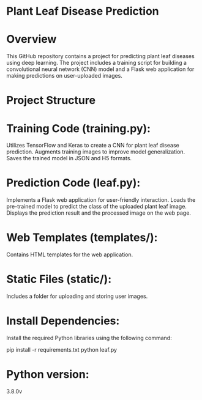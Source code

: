 # Plant Leaf Disease Prediction
# Overview
This GitHub repository contains a project for predicting plant leaf diseases using deep learning. The project includes a training script for building a convolutional neural network (CNN) model and a Flask web application for making predictions on user-uploaded images.

# Project Structure
# Training Code (training.py):

Utilizes TensorFlow and Keras to create a CNN for plant leaf disease prediction.
Augments training images to improve model generalization.
Saves the trained model in JSON and H5 formats.

# Prediction Code (leaf.py):

Implements a Flask web application for user-friendly interaction.
Loads the pre-trained model to predict the class of the uploaded plant leaf image.
Displays the prediction result and the processed image on the web page.

# Web Templates (templates/):

Contains HTML templates for the web application.
# Static Files (static/):
Includes a folder for uploading and storing user images.

# Install Dependencies:
Install the required Python libraries using the following command:

pip install -r requirements.txt
python leaf.py

# Python version:
3.8.0v
